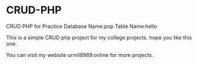 # CRUD-PHP
CRUD PHP for Practice
Database Name:pop
Table Name:hello


This is a simple CRUD php project for my college projects.
hope you like this one.

You can visit my website urmil8989.online for more projects.
